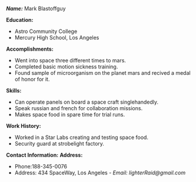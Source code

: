 
_**Name:**_
Mark Blastoffguy

**Education:**
- Astro Community College
- Mercury High School, Los Angeles

**Accomplishments:**
- Went into space three different times to mars.
- Completed basic motion sickness training.
- Found sample of microorganism on the planet mars and recived a medal of honor for it.

**Skills:**
- Can operate panels on board a space craft singlehandedly.
- Speak russian and french for collaboration missions.
- Makes space food in spare time for trial runs.

**Work History:**
- Worked in a Star Labs creating and testing space food.
- Security guard at strobelight factory.


**Contact Information:**
**Address:**
- Phone:188-345-0076
- Address: 434 SpaceWay, Los Angeles
_- Email: lighterRaid@gmail.com_

